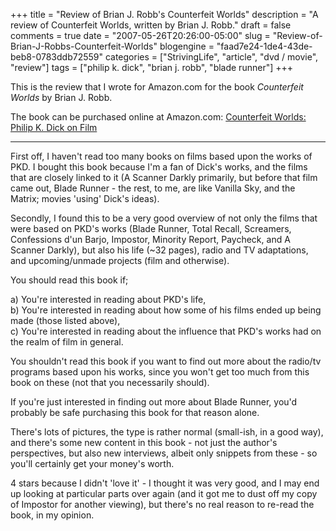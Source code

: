 +++
title = "Review of Brian J. Robb's Counterfeit Worlds"
description = "A review of Counterfeit Worlds, written by Brian J. Robb."
draft = false
comments = true
date = "2007-05-26T20:26:00-05:00"
slug = "Review-of-Brian-J-Robbs-Counterfeit-Worlds"
blogengine = "faad7e24-1de4-43de-beb8-0783ddb72559"
categories = ["StrivingLife", "article", "dvd / movie", "review"]
tags = ["philip k. dick", "brian j. robb", "blade runner"]
+++

<p>
This is the review that I wrote for Amazon.com for the book <cite>Counterfeit Worlds</cite> by Brian J. Robb.<!--more-->
</p>
<p>
The book can be purchased online at Amazon.com: <a href="http://www.amazon.com/gp/product/1840239689?ie=UTF8&amp;tag=strivinglifen-20&amp;linkCode=as2&amp;camp=1789&amp;creative=9325&amp;creativeASIN=1840239689">Counterfeit Worlds: Philip K. Dick on Film</a>
</p>
<hr />
<p>
First off, I haven&#39;t read too many books on films based upon the works of PKD. I bought this book because I&#39;m a fan of Dick&#39;s works, and the films that are closely linked to it (A Scanner Darkly primarily, but before that film came out, Blade Runner - the rest, to me, are like Vanilla Sky, and the Matrix; movies &#39;using&#39; Dick&#39;s ideas).<!--adsense-->
</p>
<p>
Secondly, I found this to be a very good overview of not only the films that were based on PKD&#39;s works (Blade Runner, Total Recall, Screamers, Confessions d&#39;un Barjo, Impostor, Minority Report, Paycheck, and A Scanner Darkly), but also his life (~32 pages), radio and TV adaptations, and upcoming/unmade projects (film and otherwise).
</p>
<p>
You should read this book if;
</p>
<p>
a) You&#39;re interested in reading about PKD&#39;s life,<br />
b) You&#39;re interested in reading about how some of his films ended up being made (those listed above),<br />
c) You&#39;re interested in reading about the influence that PKD&#39;s works had on the realm of film in general.
</p>
<p>
You shouldn&#39;t read this book if you want to find out more about the radio/tv programs based upon his works, since you won&#39;t get too much from this book on these (not that you necessarily should).
</p>
<p>
If you&#39;re just interested in finding out more about Blade Runner, you&#39;d probably be safe purchasing this book for that reason alone.
</p>
<p>
There&#39;s lots of pictures, the type is rather normal (small-ish, in a good way), and there&#39;s some new content in this book - not just the author&#39;s perspectives, but also new interviews, albeit only snippets from these - so you&#39;ll certainly get your money&#39;s worth.
</p>
<p>
4 stars because I didn&#39;t &#39;love it&#39; - I thought it was very good, and I may end up looking at particular parts over again (and it got me to dust off my copy of Impostor for another viewing), but there&#39;s no real reason to re-read the book, in my opinion.
</p>

